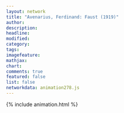 ```yaml
---
layout: network
title: "Avenarius, Ferdinand: Faust (1919)"
author:
description:
headline:
modified:
category:
tags:
imagefeature: 
mathjax: 
chart: 
comments: true
featured: false
list: false
networkdata: animation278.js
---
```

{% include animation.html %}
